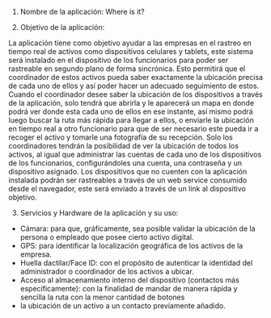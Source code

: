 1.	Nombre de la aplicación: Where is it?

 

2.	Objetivo de la aplicación:

La aplicación tiene como objetivo ayudar a las empresas en el rastreo en tiempo real de activos como dispositivos celulares y tablets, 
este sistema será instalado en el dispositivo de los funcionarios para poder ser rastreable en segundo plano de forma sincrónica. 
Esto permitirá que el coordinador de estos activos pueda saber exactamente la ubicación precisa de cada uno de ellos y así poder hacer 
un adecuado seguimiento de estos. Cuando el coordinador desee saber la ubicación de los dispositivos a través de la aplicación, solo 
tendrá que abrirla y le aparecerá un mapa en donde podrá ver donde esta cada uno de ellos en ese instante, así mismo podrá luego buscar 
la ruta más rápida para llegar a ellos, o enviarle la ubicación en tiempo real a otro funcionario para que de ser necesario este pueda 
ir a recoger el activo y tomarle una fotografía de su recepción. Solo los coordinadores tendrán la posibilidad de ver la ubicación de 
todos los activos, al igual que administrar las cuentas de cada uno de los dispositivos de los funcionarios, configurándoles una cuenta, 
una contraseña y un dispositivo asignado. Los dispositivos que no cuenten con la aplicación instalada podrán ser rastreables a través 
de un web service consumido desde el navegador, este será enviado a través de un link al dispositivo objetivo.

3.	Servicios y Hardware de la aplicación y su uso:

-	Cámara: para que, gráficamente, sea posible validar la ubicación de la persona o empleado que posee cierto activo digital.
-	GPS:  para identificar la localización geográfica de los activos de la empresa.
-	Huella dactilar/Face ID: con el propósito de autenticar la identidad del administrador o coordinador de los activos a ubicar.
-	Acceso al almacenamiento interno del dispositivo (contactos más específicamente): con la finalidad de mandar de manera rápida 
	y sencilla la ruta con la menor cantidad de botones
- 	la ubicación de un activo a un contacto previamente añadido.
